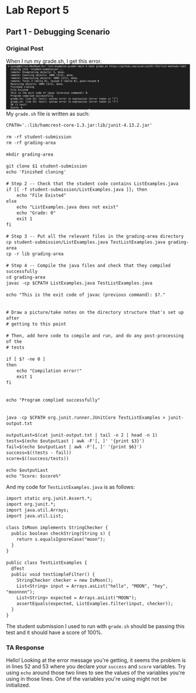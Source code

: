 # Lab Report 5
## Part 1 - Debugging Scenario
### Original Post
When I run my grade.sh, I get this error.
![Original bug](lab5Images/bug.png) 
My `grade.sh` file is written as such:
```
CPATH='.:lib/hamcrest-core-1.3.jar:lib/junit-4.13.2.jar'

rm -rf student-submission
rm -rf grading-area

mkdir grading-area

git clone $1 student-submission
echo 'Finished cloning'

# Step 2 -- Check that the student code contains ListExamples.java
if [[ -f student-submission/ListExamples.java ]]; then
    echo "File Existed"
else
    echo "ListExamples.java does not exist"
    echo "Grade: 0"
    exit 1
fi

# Step 3 -- Put all the relevant files in the grading-area directory
cp student-submission/ListExamples.java TestListExamples.java grading-area
cp -r lib grading-area

# Step 4 -- Compile the java files and check that they compiled successfully
cd grading-area
javac -cp $CPATH ListExamples.java TestListExamples.java

echo "This is the exit code of javac (previous command): $?."


# Draw a picture/take notes on the directory structure that's set up after
# getting to this point

# Then, add here code to compile and run, and do any post-processing of the
# tests

if [ $? -ne 0 ] 
then
    echo "Compilation error!"
    exit 1
fi


echo "Program complied successfully"


java -cp $CPATH org.junit.runner.JUnitCore TestListExamples > junit-output.txt

outputLast=$(cat junit-output.txt | tail -n 2 | head -n 1)
tests=$(echo $outputLast | awk -F'[, ]' '{print $3}')
fail=$(echo $outputLast | awk -F'[, ]' '{print $6}')
success=$((tests - fail))
score=$((success/tests))

echo $outputLast
echo "Score: $score%"
```

And my code for `TestListExamples.java` is as follows:
```
import static org.junit.Assert.*;
import org.junit.*;
import java.util.Arrays;
import java.util.List;

class IsMoon implements StringChecker {
  public boolean checkString(String s) {
    return s.equalsIgnoreCase("moon");
  }
}

public class TestListExamples {
  @Test
  public void testSimpleFilter() {
    StringChecker checker = new IsMoon();
    List<String> input = Arrays.asList("hello", "MOON", "hey", "moonnnn");
    List<String> expected = Arrays.asList("MOON");
    assertEquals(expected, ListExamples.filter(input, checker));
  }
}
```
The student submission I used to run with `grade.sh` should be passing this test and it should have a score of 100%.

### TA Response
Hello! Looking at the error message you're getting, it seems the problem is in lines 52 and 53 where you declare your `success` and `score` variables. Try using `echo` around those two lines to see the values of the variables you're using in those lines. One of the variables you're using might not be initialized.
